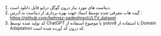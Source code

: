1. دیتاست های مورد نیاز درون گوگل درایو قابل دانلود است.
2. گیت هاب معرفی شده توسط استاد جهت بهره برداری از دیتاست به آدرس : https://github.com/behnaz-sadeghigol/JLTV_dataset
3. کد تولید شده توسط ChatGPT با موضوع استفاده از yolov8 با استفاده از Domain Adaptation که درون کد آورده شده است.
   
